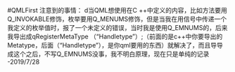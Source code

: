 #QMLFirst
注意到的事情：
  d当QML想使用在C ++中定义的内容，比如方法要用Q_INVOKABLE修饰，枚举要用Q_MENUMS修饰，但是当我在用信号中传递一个我定义的枚举值时，报了一个未定义的错误，当时我是使用Q_EMNUMS的，后来我导出成qRegisterMetaType <ImageProcessor :: Handletype>（“Handletype”）;（前面的<ImageProcessor :: Handletype>是c++中你要导出的Metatype，后面（“Handletype”），是你qml要用的东西）就解决了，而且导导成这个之后，不写Q_EMNUMS没事，我不明白原理，现在只是单纯的记录   -2019/7/28 
